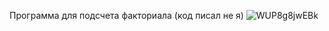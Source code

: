 Программа для подсчета факториала (код писал не я)
![WUP8g8jwEBk](https://github.com/xtw33kky/DevOps-Lab1/assets/65121470/63fe07a7-538a-4cf1-be7a-fc98d6d1cff7)
